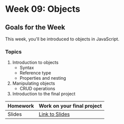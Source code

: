 # Week 09: Objects

## Goals for the Week

This week, you'll be introduced to objects in JavaScript.

### Topics

1. Introduction to objects
   - Syntax
   - Reference type
   - Properties and nesting
2. Manipulating objects
   - CRUD operations
3. Introduction to the final project

| Homework | Work on your final project                                                                                             |
| -------- | ---------------------------------------------------------------------------------------------------------------------- |
| Slides   | [Link to Slides](https://docs.google.com/presentation/d/1LPaXi-3SZemPU_82gHBGsN4aq_go810qUUNRQ9TdARg/edit#slide=id.p1) |
